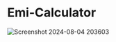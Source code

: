 # Emi-Calculator
![Screenshot 2024-08-04 203603](https://github.com/user-attachments/assets/2ee00a44-53fd-4497-afd7-3da34cb6d8e7)
